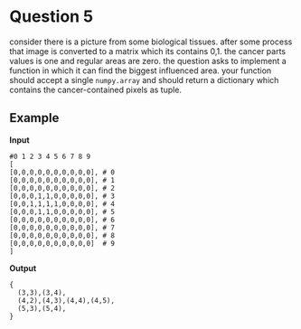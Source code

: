 # Question 5
consider there is a picture from some biological tissues.
after some process that image is converted to a matrix which its contains 0,1.
the cancer parts values is one and regular areas are zero.
the question asks to implement a function in which it can find the biggest influenced area.
your function should accept a single `numpy.array` and should return a dictionary which contains the cancer-contained pixels as tuple.

## Example
**Input**
```
#0 1 2 3 4 5 6 7 8 9
[
[0,0,0,0,0,0,0,0,0,0], # 0
[0,0,0,0,0,0,0,0,0,0], # 1
[0,0,0,0,0,0,0,0,0,0], # 2
[0,0,0,1,1,0,0,0,0,0], # 3
[0,0,1,1,1,1,0,0,0,0], # 4
[0,0,0,1,1,0,0,0,0,0], # 5
[0,0,0,0,0,0,0,0,0,0], # 6
[0,0,0,0,0,0,0,0,0,0], # 7
[0,0,0,0,0,0,0,0,0,0], # 8
[0,0,0,0,0,0,0,0,0,0]  # 9
]
```
**Output**
```
{
  (3,3),(3,4),
  (4,2),(4,3),(4,4),(4,5),
  (5,3),(5,4),
}
```
